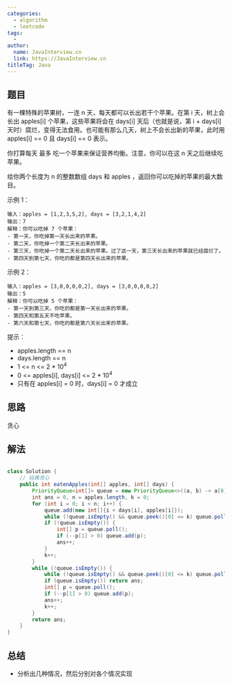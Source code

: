 ```yaml
---
categories:
  - algorithm
  - leetcode
tags:
  - 
author: 
  name: JavaInterview.cn
  link: https://JavaInterview.cn
titleTag: Java
---
```



## 题目

有一棵特殊的苹果树，一连 n 天，每天都可以长出若干个苹果。在第 i 天，树上会长出 apples[i] 个苹果，这些苹果将会在 days[i] 天后（也就是说，第 i + days[i] 天时）腐烂，变得无法食用。也可能有那么几天，树上不会长出新的苹果，此时用 apples[i] == 0 且 days[i] == 0 表示。

你打算每天 最多 吃一个苹果来保证营养均衡。注意，你可以在这 n 天之后继续吃苹果。

给你两个长度为 n 的整数数组 days 和 apples ，返回你可以吃掉的苹果的最大数目。



示例 1：

    输入：apples = [1,2,3,5,2], days = [3,2,1,4,2]
    输出：7
    解释：你可以吃掉 7 个苹果：
    - 第一天，你吃掉第一天长出来的苹果。
    - 第二天，你吃掉一个第二天长出来的苹果。
    - 第三天，你吃掉一个第二天长出来的苹果。过了这一天，第三天长出来的苹果就已经腐烂了。
    - 第四天到第七天，你吃的都是第四天长出来的苹果。
示例 2：

    输入：apples = [3,0,0,0,0,2], days = [3,0,0,0,0,2]
    输出：5
    解释：你可以吃掉 5 个苹果：
    - 第一天到第三天，你吃的都是第一天长出来的苹果。
    - 第四天和第五天不吃苹果。
    - 第六天和第七天，你吃的都是第六天长出来的苹果。


提示：

* apples.length == n
* days.length == n
* 1 <= n <= 2 * 10<sup>4</sup>
* 0 <= apples[i], days[i] <= 2 * 10<sup>4</sup>
* 只有在 apples[i] = 0 时，days[i] = 0 才成立


## 思路

贪心

## 解法
```java

class Solution {
    // 经典贪心
    public int eatenApples(int[] apples, int[] days) {
        PriorityQueue<int[]> queue = new PriorityQueue<>((a, b) -> a[0] - b[0]);
        int ans = 0, n = apples.length, k = 0;
        for (int i = 0; i < n; i++) {
            queue.add(new int[]{i + days[i], apples[i]});
            while (!queue.isEmpty() && queue.peek()[0] <= k) queue.poll();
            if (!queue.isEmpty()) {
                int[] p = queue.poll();
                if (--p[1] > 0) queue.add(p);
                ans++;
            }
            k++;
        }
        while (!queue.isEmpty()) {
            while (!queue.isEmpty() && queue.peek()[0] <= k) queue.poll();
            if (queue.isEmpty()) return ans;
            int[] p = queue.poll();
            if (--p[1] > 0) queue.add(p);
            ans++;
            k++;
        }
        return ans;
    }
}
```

## 总结

- 分析出几种情况，然后分别对各个情况实现 
